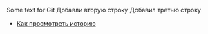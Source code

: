 Some text for Git
Добавли вторую строку
Добавил третью строку
- [Как просмотреть историю](./log_help.md)
